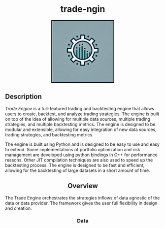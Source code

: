 <div align="center" id="badges">
    <h1 class="custom-font"> trade-ngin </h1>
    <img src="static/trade-ngin.png" alt="logo" width="200" height="200" style="border: 2px solid black;" />
</div>

## Description

_Trade Engine_ is a full-featured trading and backtesting engine that allows users to create, backtest, and analyze trading strategies. The engine is built on top of the idea of allowing for multiple data sources, multiple trading strategies, and multiple backtesting metrics. The engine is designed to be modular and extensible, allowing for easy integration of new data sources, trading strategies, and backtesting metrics.

The engine is built using Python and is designed to be easy to use and easy to extend. Some implementations of portfolio optimization and risk management are developed using python bindings in C++ for performance reasons. Other JIT compilation techniques are also used to speed up the backtesting process. The engine is designed to be fast and efficient, allowing for the backtesting of large datasets in a short amount of time.

<div align="center" id="overview">
  <h2> Overview </h2>
</div>

The Trade Engine orchestrates the strategies inflows of data agnostic of the data or data provider. The framework gives the user full flexibility in design and creation.

<div align="center" id="data">
  <h3>Data</h3>
</div>
